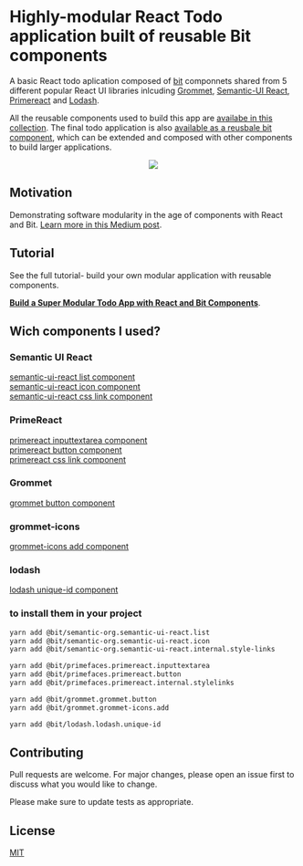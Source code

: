 # Highly-modular React Todo application built of reusable Bit components

A basic React todo aplication composed of [bit](https://bit.dev) componnets shared from 5 different popular React UI libraries inlcuding [Grommet](https://github.com/grommet/grommet), [Semantic-UI React](https://github.com/Semantic-Org/Semantic-UI-React), [Primereact](https://github.com/primefaces/primereact) and [Lodash](https://github.com/lodash/lodash). 

All the reusable components used to build this app are [availabe in this collection](https://bit.dev/joshk/basic-todo-app).
The final todo application is also [available as a reusbale bit component](https://bit.dev/joshk/basic-todo-app/todo-app), which can be extended and composed with other components to build larger applications.

<p align="center">
  <a href="https://bit.dev/joshk/basic-todo-app"><img src="https://i.imagesup.co/images2/f2b5cc9a918fa58ed2106570ed5b4dbb20846b7f.png"></a>
</p>

## Motivation

Demonstrating software modularity in the age of components with React and Bit. [Learn more in this Medium post]().

## Tutorial

See the full tutorial- build your own modular application with reusable components.

**[Build a Super Modular Todo App with React and Bit Components](https://blog.bitsrc.io/build-a-super-modular-todo-app-with-react-and-bit-components-aa06bbac4084)**.


## Wich components I used?

### Semantic UI React  
[semantic-ui-react list component](https://bit.dev/semantic-org/semantic-ui-react/list)  
[semantic-ui-react icon component](https://bit.dev/semantic-org/semantic-ui-react/icon)  
[semantic-ui-react css link component](https://bit.dev/semantic-org/semantic-ui-react/internal/style-links)  

### PrimeReact
[primereact inputtextarea component](https://bit.dev/primefaces/primereact/inputtextarea)   
[primereact button component](https://bit.dev/primefaces/primereact/button)  
[primereact css link component](https://bit.dev/primefaces/primereact/internal/stylelinks)  

### Grommet
[grommet button component](https://bit.dev/grommet/grommet/button)  

### grommet-icons
[grommet-icons add component](https://bit.dev/grommet/grommet-icons/add)  

### lodash
[lodash unique-id component](https://bit.dev/lodash/lodash/unique-id)  

### to install them in your project

```bash
yarn add @bit/semantic-org.semantic-ui-react.list  
yarn add @bit/semantic-org.semantic-ui-react.icon  
yarn add @bit/semantic-org.semantic-ui-react.internal.style-links  

yarn add @bit/primefaces.primereact.inputtextarea  
yarn add @bit/primefaces.primereact.button  
yarn add @bit/primefaces.primereact.internal.stylelinks  

yarn add @bit/grommet.grommet.button
yarn add @bit/grommet.grommet-icons.add

yarn add @bit/lodash.lodash.unique-id
```

## Contributing
Pull requests are welcome. For major changes, please open an issue first to discuss what you would like to change.

Please make sure to update tests as appropriate.

## License
[MIT](https://choosealicense.com/licenses/mit/)
